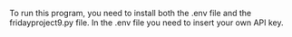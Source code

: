 To run this program, you need to install both the .env file and the fridayproject9.py file. In the .env file you need to insert your own API key.

